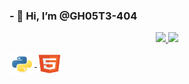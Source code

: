 ### - 👋 Hi, I’m @GH05T3-404

<div align="center">
  <a href="https://github.com/GH05T3-404">
  <img height="180em" src="https://github-readme-stats.vercel.app/api?username=GH05T3-404&show_icons=true&theme=darck&include_all_commits=true&count_private=true"/>
  <img height="180em" src="https://github-readme-stats.vercel.app/api/top-langs/?username=GH05T3-404&layout=compact&langs_count=7&theme=darck"/>
</div>
<div style="display: inline_block"><br>
  <img align="center" alt="Ghost-Python" height="30" width="40" src="https://raw.githubusercontent.com/devicons/devicon/master/icons/python/python-original.svg">
  <img align="center" alt="Ghost-Html5" height="30" width="40" src="https://raw.githubusercontent.com/devicons/devicon/master/icons/html5/html5-original.svg">
</div>
